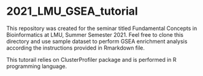 # 2021_LMU_GSEA_tutorial

This repository was created for the seminar titled Fundamental Concepts in Bioinformatics at LMU, Summer Semester 2021.
Feel free to clone this directory and use sample dataset to perform GSEA enrichment analysis according the instructions
provided in Rmarkdown file.

This tutorail relies on ClusterProfiler package and is performed in R programming language.
